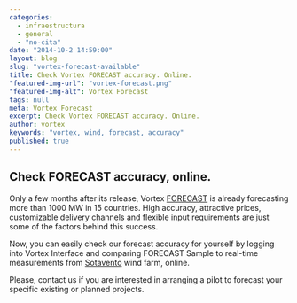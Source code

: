 ```yaml
---
categories: 
  - infraestructura
  - general
  - "no-cita"
date: "2014-10-2 14:59:00"
layout: blog
slug: "vortex-forecast-available"
title: Check Vortex FORECAST accuracy. Online.
"featured-img-url": "vortex-forecast.png"
"featured-img-alt": Vortex Forecast
tags: null
meta: Vortex Forecast
excerpt: Check Vortex FORECAST accuracy. Online.
author: vortex
keywords: "vortex, wind, forecast, accuracy"
published: true
---
```


## Check FORECAST accuracy, online. 

Only a few months after its release, Vortex [FORECAST](http://www.vortexfdc.com/solutions/forecast.html) is already forecasting more than 1000 MW in 15 countries. High accuracy, attractive prices, customizable delivery channels and flexible input requirements are just some of the factors behind this success.

Now, you can easily check our forecast accuracy for yourself by logging into Vortex Interface and comparing FORECAST Sample to real-time measurements from <a href="http://www.sotaventogalicia.com/en" target=blank>Sotavento</a> wind farm, online.

Please, contact us if you are interested in arranging a pilot to forecast your specific existing or planned projects.
